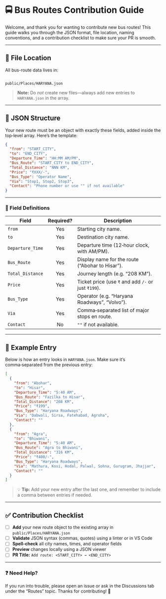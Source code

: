 # 🚍 Bus Routes Contribution Guide

Welcome, and thank you for wanting to contribute new bus routes! This guide walks you through the JSON format, file location, naming conventions, and a contribution checklist to make sure your PR is smooth.

---

## 📂 File Location

All bus-route data lives in:

```

public/Places/HARYANA.json

````

> **Note:** Do _not_ create new files—always add new entries to `HARYANA.json` in the array.

---

## 🔧 JSON Structure

Your new route must be an object with exactly these fields, added inside the top‑level array. Here’s the template:

```json
{
  "from": "START_CITY",
  "to": "END_CITY",
  "Departure_Time": "HH:MM AM/PM",
  "Bus_Route": "START_CITY to END_CITY",
  "Total_Distance": "NNN KM",
  "Price": "₹XXX/-",
  "Bus_Type": "Operator Name",
  "Via": "Stop1, Stop2, Stop3",
  "Contact": "Phone number or use "" if not available"
}
````

---

### 📝 Field Definitions

| Field            | Required? | Description                                         |
| ---------------- | :-------: | --------------------------------------------------- |
| `from`           |    Yes    | Starting city name.                                 |
| `to`             |    Yes    | Destination city name.                              |
| `Departure_Time` |    Yes    | Departure time (12‑hour clock, with AM/PM).         |
| `Bus_Route`      |    Yes    | Display name for the route (“Abohar to Hisar”).     |
| `Total_Distance` |    Yes    | Journey length (e.g. “208 KM”).                     |
| `Price`          |    Yes    | Ticket price (use `₹` and add `/-` or just `₹199`). |
| `Bus_Type`       |    Yes    | Operator (e.g. “Haryana Roadways”, “Volvo”).        |
| `Via`            |    Yes    | Comma‑separated list of major stops en route.       |
| `Contact`        |     No    | `""` if not available.                   |

---

## 📖 Example Entry

Below is how an entry looks in `HARYANA.json`. Make sure it’s comma‑separated from the previous entry:

```json
[
  {
    "from": "Abohar",
    "to": "Hisar",
    "Departure_Time": "5:40 AM",
    "Bus_Route": "Fazilka to Hisar",
    "Total_Distance": "208 KM",
    "Price": "₹199",
    "Bus_Type": "Haryana Roadways",
    "Via": "Dabwali, Sirsa, Fatehabad, Agroha",
    "Contact": ""
  },
  {
    "from": "Agra",
    "to": "Bhiwani",
    "Departure_Time": "5:40 AM",
    "Bus_Route": "Agra to Bhiwani",
    "Total_Distance": "316 KM",
    "Price": "₹400/-",
    "Bus_Type": "Haryana Roadways",
    "Via": "Mathura, Kosi, Hodal, Palwal, Sohna, Gurugram, Jhajjar",
    "Contact": ""
  }
]
```

> 💡 **Tip:** Add your new entry after the last one, and remember to include a comma between entries if needed.

---

## ✅ Contribution Checklist

* [ ] **Add** your new route object to the existing array in `public/Places/HARYANA.json`
* [ ] **Validate** JSON syntax (commas, quotes) using a linter or in VS Code
* [ ] **Spell-check** all city names, times, and operator fields
* [ ] **Preview** changes locally using a JSON viewer
* [ ] **PR Title:** `Add route: <START_CITY> → <END_CITY>`

---

### ❓ Need Help?

If you run into trouble, please open an issue or ask in the Discussions tab under the “Routes” topic.
Thanks for contributing! 🚀
